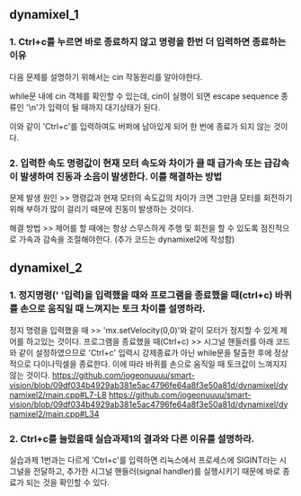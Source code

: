 ## dynamixel_1
### 1. Ctrl+c를 누르면 바로 종료하지 않고 명령을 한번 더 입력하면 종료하는 이유
다음 문제를 설명하기 위해서는 cin 작동원리를 알아야한다. 

while문 내에 cin 객체를 확인할 수 있는데, cin이 실행이 되면 escape sequence 종류인 '\n'가 입력이 될 때까지 대기상태가 된다.

이와 같이 'Ctrl+c'를 입력하여도 버퍼에 남아있게 되어 한 번에 종료가 되지 않는 것이다.



### 2. 입력한 속도 명령값이 현재 모터 속도와 차이가 클 때 급가속 또는 급감속이 발생하여 진동과 소음이 발생한다. 이를 해결하는 방법

문제 발생 원인 >> 명령값과 현재 모터의 속도값의 차이가 크면 그만큼 모터를 회전하기위해 부하가 많이 걸리기 때문에 진동이 발생하는 것이다.

해결 방법 >> 제어를 할 때에는 항상 스무스하게 주행 및 회전을 할 수 있도록 점진적으로 가속과 감속을 조절해야한다. (추가 코드는 dynamixel2에 작성함)




## dynamixel_2
### 1. 정지명령(' '입력)을 입력했을 때와 프로그램을 종료했을 때(ctrl+c) 바퀴를 손으로 움직일 때 느껴지는 토크 차이를 설명하라.
정지 명령을 입력했을 때 >> 'mx.setVelocity(0,0)'와 같이 모터가 정지할 수 있게 제어를 하고있는 것이다.
프로그램을 종료했을 때(Ctrl+c) >> 시그널 핸들러를 아래 코드와 같이 설정하였으므로 'Ctrl+c' 입력시 강제종료가 아닌 while문을 탈출한 후에 정상적으로 다이나믹셀을 종료한다. 
이에 따라 바퀴를 손으로 움직일 때 토크값이 느껴지지 않는 것이다.
https://github.com/jogeonuuuu/smart-vision/blob/09df034b4929ab381e5ac4796fe64a8f3e50a81d/dynamixel/dynamixel2/main.cpp#L7-L8
https://github.com/jogeonuuuu/smart-vision/blob/09df034b4929ab381e5ac4796fe64a8f3e50a81d/dynamixel/dynamixel2/main.cpp#L34

### 2. Ctrl+c를 눌렀을때 실습과제1의 결과와 다른 이유를 설명하라.
실습과제 1번과는 다르게 'Ctrl+c'를 입력하면 리눅스에서 프로세스에 SIGINT라는 시그널을 전달하고, 추가한 시그널 핸들러(signal handler)를 실행시키기 때문에 바로 종료가 되는 것을 확인할 수 있다.
